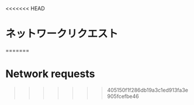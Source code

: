 
<<<<<<< HEAD
# ネットワークリクエスト
=======
# Network requests
>>>>>>> 405150f1f286db19a3c1ed913fa3e905fcefbe46
